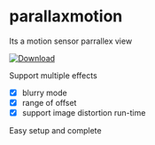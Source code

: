 # parallaxmotion
Its a motion sensor parrallex view

[ ![Download](https://api.bintray.com/packages/andy2888/maven/SenAndroidExtraLibrary/images/download.svg) ](https://bintray.com/andy2888/maven/SenAndroidExtraLibrary/_latestVersion)

Support multiple effects
- [x] blurry mode
- [x] range of offset
- [x] support image distortion run-time

Easy setup and complete
```gradle


```
